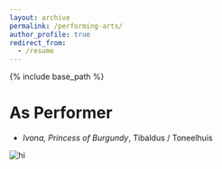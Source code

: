 ```yaml
---
layout: archive
permalink: /performing-arts/
author_profile: true
redirect_from:
  - /resume
---
```


{% include base_path %}

As Performer
======
* *Ivona, Princess of Burgundy*, Tibaldus / Toneelhuis
<img src="yvonne.jpg" alt="hi" class="inline"/>

